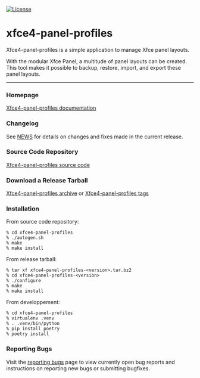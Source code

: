 [![License](https://img.shields.io/badge/License-GPL%20v2-blue.svg)](https://gitlab.xfce.org/apps/xfce4-panel-profiles/-/blob/master/COPYING)

# xfce4-panel-profiles

Xfce4-panel-profiles is a simple application to manage Xfce panel layouts.

With the modular Xfce Panel, a multitude of panel layouts can be created.
This tool makes it possible to backup, restore, import, and export these
panel layouts.

----

### Homepage

[Xfce4-panel-profiles documentation](https://docs.xfce.org/apps/xfce4-panel-profiles/start)

### Changelog

See [NEWS](https://gitlab.xfce.org/apps/xfce4-panel-profiles/-/blob/master/NEWS) for details on changes and fixes made in the current release.

### Source Code Repository

[Xfce4-panel-profiles source code](https://gitlab.xfce.org/apps/xfce4-panel-profiles)

### Download a Release Tarball

[Xfce4-panel-profiles archive](https://archive.xfce.org/src/apps/xfce4-panel-profiles)
    or
[Xfce4-panel-profiles tags](https://gitlab.xfce.org/apps/xfce4-panel-profiles/-/tags)

### Installation

From source code repository: 

    % cd xfce4-panel-profiles
    % ./autogen.sh
    % make
    % make install

From release tarball:

    % tar xf xfce4-panel-profiles-<version>.tar.bz2
    % cd xfce4-panel-profiles-<version>
    % ./configure
    % make
    % make install

From developpement:

    % cd xfce4-panel-profiles
    % virtualenv .venv
    % . .venv/bin/python
    % pip install poetry
    % poetry install

### Reporting Bugs

Visit the [reporting bugs](https://docs.xfce.org/apps/xfce4-panel-profiles/bugs) page to view currently open bug reports and instructions on reporting new bugs or submitting bugfixes.

